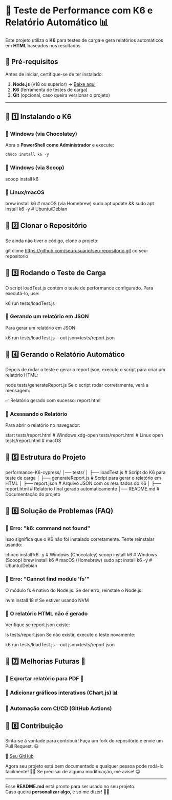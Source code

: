 # 🚀 Teste de Performance com K6 e Relatório Automático 📊  

Este projeto utiliza o **K6** para testes de carga e gera relatórios automáticos em **HTML** baseados nos resultados.  

## 📌 **Pré-requisitos**  

Antes de iniciar, certifique-se de ter instalado:  

1. **Node.js** (v18 ou superior) → [Baixe aqui](https://nodejs.org/)  
2. **K6** (ferramenta de testes de carga)  
3. **Git** (opcional, caso queira versionar o projeto)  

---

## 📌 **1️⃣ Instalando o K6**  

### 🔹 **Windows** (via Chocolatey)  
Abra o **PowerShell como Administrador** e execute:  
```powershell
choco install k6 -y
```

### 🔹 Windows (via Scoop)
scoop install k6

### 🔹 Linux/macOS

brew install k6  # macOS (via Homebrew)
sudo apt update && sudo apt install k6 -y  # Ubuntu/Debian

## 📌 2️⃣ Clonar o Repositório
Se ainda não tiver o código, clone o projeto:

git clone https://github.com/seu-usuario/seu-repositorio.git
cd seu-repositorio

## 📌 3️⃣ Rodando o Teste de Carga
O script loadTest.js contém o teste de performance configurado. Para executá-lo, use:

k6 run tests/loadTest.js

### 🔹 Gerando um relatório em JSON
Para gerar um relatório em JSON:

k6 run tests/loadTest.js --out json=tests/report.json

## 📌 4️⃣ Gerando o Relatório Automático
Depois de rodar o teste e gerar o report.json, execute o script para criar um relatório HTML:

node tests/generateReport.js
Se o script rodar corretamente, verá a mensagem:

✅ Relatório gerado com sucesso: report.html

### 🔹 Acessando o Relatório
Para abrir o relatório no navegador:

start tests/report.html  # Windows
xdg-open tests/report.html  # Linux
open tests/report.html  # macOS

## 📌 5️⃣ Estrutura do Projeto

performance-K6-cypress/
│── tests/
│   ├── loadTest.js       # Script do K6 para teste de carga
│   ├── generateReport.js # Script para gerar o relatório em HTML
│   ├── report.json       # Arquivo JSON com os resultados do K6
│   ├── report.html       # Relatório final gerado automaticamente
│── README.md             # Documentação do projeto


## 📌 6️⃣ Solução de Problemas (FAQ)
### 🔹 Erro: "k6: command not found"
Isso significa que o K6 não foi instalado corretamente. Tente reinstalar usando:

choco install k6 -y  # Windows (Chocolatey)
scoop install k6  # Windows (Scoop)
brew install k6  # macOS (Homebrew)
sudo apt install k6 -y  # Ubuntu/Debian

### 🔹 Erro: "Cannot find module 'fs'"
O módulo fs é nativo do Node.js. Se der erro, reinstale o Node.js:

nvm install 18  # Se estiver usando NVM
### 🔹 O relatório HTML não é gerado
Verifique se report.json existe:

ls tests/report.json
Se não existir, execute o teste novamente:

k6 run tests/loadTest.js --out json=tests/report.json

## 📌 7️⃣ Melhorias Futuras 🚀

### 🔹 Exportar relatório para PDF 📄
### 🔹 Adicionar gráficos interativos (Chart.js) 📊
### 🔹 Automação com CI/CD (GitHub Actions)

## 📌 8️⃣ Contribuição
Sinta-se à vontade para contribuir! Faça um fork do repositório e envie um Pull Request. 😃

🔗 [Seu GitHub](https://github.com/leonardomina?tab=repositories)

Agora seu projeto está bem documentado e qualquer pessoa pode rodá-lo facilmente! 🚀🔥
Se precisar de alguma modificação, me avise! 😊

---

Esse **README.md** está pronto para ser usado no seu projeto.  
Caso queira **personalizar algo**, é só me dizer! 🚀🔥
